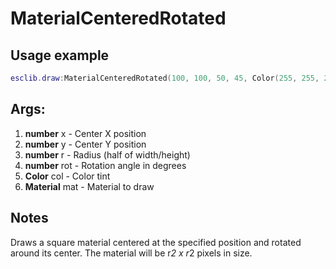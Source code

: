 # MaterialCenteredRotated

## Usage example
```lua
esclib.draw:MaterialCenteredRotated(100, 100, 50, 45, Color(255, 255, 255), material)
```

## Args:
1. **number** x - Center X position
2. **number** y - Center Y position
3. **number** r - Radius (half of width/height)
4. **number** rot - Rotation angle in degrees
5. **Color** col - Color tint
6. **Material** mat - Material to draw

## Notes
Draws a square material centered at the specified position and rotated around its center. The material will be r*2 x r*2 pixels in size.
